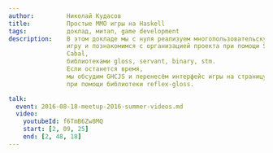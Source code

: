 ```yaml
---
author:         Николай Кудасов
title:          Простые MMO игры на Haskell
tags:           доклад, митап, game development
description:    В этом докладе мы с нуля реализуем многопользовательскую онлайн
                игру и познакомимся с организацией проекта при помощи Stack и
                Cabal,
                библиотеками gloss, servant, binary, stm.
                Если останется время,
                мы обсудим GHCJS и перенесём интерфейс игры на страницу браузера
                при помощи библиотеки reflex-gloss.

talk:
  event: 2016-08-18-meetup-2016-summer-videos.md
  video:
    youtubeId: f6TmB6Zw8MQ
    start: [2, 09, 25]
    end: [2, 48, 18]
---
```

